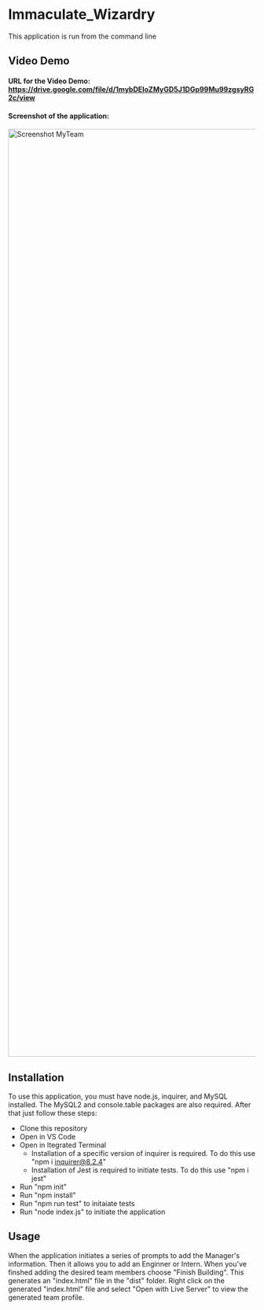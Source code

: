 # Immaculate_Wizardry
This application is run from the command line
## Video Demo
#### URL for the Video Demo: https://drive.google.com/file/d/1mybDEIoZMyGD5J1DGp99Mu99zgsyRG2c/view
#### Screenshot of the application:
<img width="1888" alt="Screenshot MyTeam" src="https://user-images.githubusercontent.com/105945177/213898962-0a730da0-9cdc-4d58-986f-bca2f38fe115.png">

## Installation
To use this application, you must have node.js, inquirer, and MySQL installed. The MySQL2 and console.table packages are also required. After that just follow these steps:

- Clone this repository
- Open in VS Code
- Open in Itegrated Terminal
  - Installation of a specific version of inquirer is required. To do this use "npm i inquirer@8.2.4"
  - Installation of Jest is required to initiate tests. To do this use "npm i jest"
- Run "npm init"
- Run "npm install"
- Run "npm run test" to initaiate tests
- Run "node index.js" to initiate the application

## Usage
When the application initiates a series of prompts to add the Manager's information. Then it allows you to add an Enginner or Intern. When you've finshed adding the desired team members choose "Finish Building". This generates an "index.html" file in the "dist" folder. Right click on the generated "index.html" file and select "Open with Live Server" to view the generated team profile.
